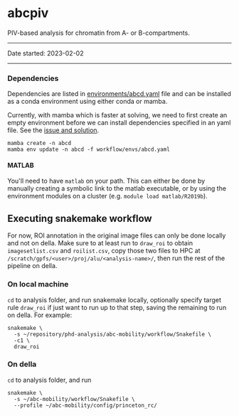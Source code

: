 # abcpiv

PIV-based analysis for chromatin from A- or B-compartments.

---

Date started: 2023-02-02

---

### Dependencies

Dependencies are listed in [environments/abcd.yaml](environments/abcd.yaml) 
file and can be installed as a conda environment using either conda or
mamba. 

Currently, with mamba which is faster at solving, we need to first 
create an empty environment before we can install dependencies specified
in an yaml file. See the [issue and solution](https://github.com/mamba-org/mamba/issues/633#issuecomment-812272143).

```
mamba create -n abcd
mamba env update -n abcd -f workflow/envs/abcd.yaml
```  

#### MATLAB

You'll need to have `matlab` on your path. This can either be done by 
manually creating a symbolic link to the matlab executable, or by using
the environment modules on a cluster (e.g. `module load matlab/R2019b`).


## Executing snakemake workflow

For now, ROI annotation in the original image files can only be done
locally and not on della. Make sure to at least run to `draw_roi` to 
obtain `imagesetlist.csv` and `roilist.csv`, copy those two files to 
HPC at `/scratch/gpfs/<user>/proj/alu/<analysis-name>/`, then run the
rest of the pipeline on della.

### On local machine
`cd` to analysis folder, and run snakemake locally, optionally specify 
target rule `draw_roi` if just want to run up to that step, saving the 
remaining to run on della. For example:

```
snakemake \
  -s ~/repository/phd-analysis/abc-mobility/workflow/Snakefile \
  -c1 \
  draw_roi
```

### On della
`cd` to analysis folder, and run

```
snakemake \
  -s ~/abc-mobility/workflow/Snakefile \
  --profile ~/abc-mobility/config/princeton_rc/
```